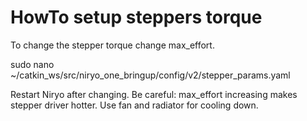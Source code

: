 # HowTo setup steppers torque

To change the stepper torque change max_effort.

sudo nano ~/catkin_ws/src/niryo_one_bringup/config/v2/stepper_params.yaml

Restart Niryo after changing. Be careful: max_effort increasing makes stepper driver hotter. Use fan and radiator for cooling down.
